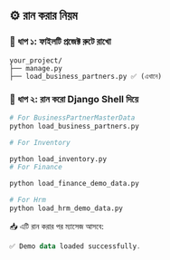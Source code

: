 ## ⚙️ রান করার নিয়ম

### 🔹 ধাপ ১: ফাইলটি প্রজেক্ট রুটে রাখো

```
your_project/
├── manage.py
├── load_business_partners.py ✅ (এখানে)
```

### 🔹 ধাপ ২: রান করো Django Shell দিয়ে

```bash
# For BusinessPartnerMasterData
python load_business_partners.py

# For Inventory

python load_inventory.py
# For Finance

python load_finance_demo_data.py

# For Hrm
python load_hrm_demo_data.py

```

📥 এটি রান করার পর ম্যাসেজ আসবে:

```kotlin
✅ Demo data loaded successfully.
```
